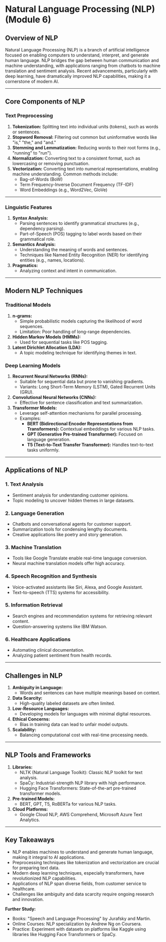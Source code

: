 # **Natural Language Processing (NLP) (Module 6\)**

## **Overview of NLP**

Natural Language Processing (NLP) is a branch of artificial intelligence focused on enabling computers to understand, interpret, and generate human language. NLP bridges the gap between human communication and machine understanding, with applications ranging from chatbots to machine translation and sentiment analysis. Recent advancements, particularly with deep learning, have dramatically improved NLP capabilities, making it a cornerstone of modern AI.

---

## **Core Components of NLP**

### **Text Preprocessing**

1. **Tokenization:** Splitting text into individual units (tokens), such as words or sentences.  
2. **Stopword Removal:** Filtering out common but uninformative words like "is," "the," and "and."  
3. **Stemming and Lemmatization:** Reducing words to their root forms (e.g., "running" to "run").  
4. **Normalization:** Converting text to a consistent format, such as lowercasing or removing punctuation.  
5. **Vectorization:** Converting text into numerical representations, enabling machine understanding. Common methods include:  
   * Bag-of-Words (BoW)  
   * Term Frequency-Inverse Document Frequency (TF-IDF)  
   * Word Embeddings (e.g., Word2Vec, GloVe)

---

### **Linguistic Features**

1. **Syntax Analysis:**  
   * Parsing sentences to identify grammatical structures (e.g., dependency parsing).  
   * Part-of-Speech (POS) tagging to label words based on their grammatical role.  
2. **Semantics Analysis:**  
   * Understanding the meaning of words and sentences.  
   * Techniques like Named Entity Recognition (NER) for identifying entities (e.g., names, locations).  
3. **Pragmatics:**  
   * Analyzing context and intent in communication.

---

## **Modern NLP Techniques**

### **Traditional Models**

1. **n-grams:**  
   * Simple probabilistic models capturing the likelihood of word sequences.  
   * Limitation: Poor handling of long-range dependencies.  
2. **Hidden Markov Models (HMMs):**  
   * Used for sequential tasks like POS tagging.  
3. **Latent Dirichlet Allocation (LDA):**  
   * A topic modeling technique for identifying themes in text.

### **Deep Learning Models**

1. **Recurrent Neural Networks (RNNs):**  
   * Suitable for sequential data but prone to vanishing gradients.  
   * Variants: Long Short-Term Memory (LSTM), Gated Recurrent Units (GRU).  
2. **Convolutional Neural Networks (CNNs):**  
   * Effective for sentence classification and text summarization.  
3. **Transformer Models:**  
   * Leverage self-attention mechanisms for parallel processing.  
   * Examples:  
     * **BERT (Bidirectional Encoder Representations from Transformers):** Contextual embeddings for various NLP tasks.  
     * **GPT (Generative Pre-trained Transformer):** Focused on language generation.  
     * **T5 (Text-to-Text Transfer Transformer):** Handles text-to-text tasks uniformly.

---

## **Applications of NLP**

### **1\. Text Analysis**

* Sentiment analysis for understanding customer opinions.  
* Topic modeling to uncover hidden themes in large datasets.

### **2\. Language Generation**

* Chatbots and conversational agents for customer support.  
* Summarization tools for condensing lengthy documents.  
* Creative applications like poetry and story generation.

### **3\. Machine Translation**

* Tools like Google Translate enable real-time language conversion.  
* Neural machine translation models offer high accuracy.

### **4\. Speech Recognition and Synthesis**

* Voice-activated assistants like Siri, Alexa, and Google Assistant.  
* Text-to-speech (TTS) systems for accessibility.

### **5\. Information Retrieval**

* Search engines and recommendation systems for retrieving relevant content.  
* Question-answering systems like IBM Watson.

### **6\. Healthcare Applications**

* Automating clinical documentation.  
* Analyzing patient sentiment from health records.

---

## **Challenges in NLP**

1. **Ambiguity in Language:**  
   * Words and sentences can have multiple meanings based on context.  
2. **Data Scarcity:**  
   * High-quality labeled datasets are often limited.  
3. **Low-Resource Languages:**  
   * Developing models for languages with minimal digital resources.  
4. **Ethical Concerns:**  
   * Bias in training data can lead to unfair model outputs.  
5. **Scalability:**  
   * Balancing computational cost with real-time processing needs.

---

## **NLP Tools and Frameworks**

1. **Libraries:**  
   * NLTK (Natural Language Toolkit): Classic NLP toolkit for text analysis.  
   * SpaCy: Industrial-strength NLP library with high performance.  
   * Hugging Face Transformers: State-of-the-art pre-trained transformer models.  
2. **Pre-trained Models:**  
   * BERT, GPT, T5, RoBERTa for various NLP tasks.  
3. **Cloud Platforms:**  
   * Google Cloud NLP, AWS Comprehend, Microsoft Azure Text Analytics.

---

## **Key Takeaways**

* NLP enables machines to understand and generate human language, making it integral to AI applications.  
* Preprocessing techniques like tokenization and vectorization are crucial for preparing text data.  
* Modern deep learning techniques, especially transformers, have revolutionized NLP capabilities.  
* Applications of NLP span diverse fields, from customer service to healthcare.  
* Challenges like ambiguity and data scarcity require ongoing research and innovation.

**Further Study:**

* Books: "Speech and Language Processing" by Jurafsky and Martin.  
* Online Courses: NLP specialization by Andrew Ng on Coursera.  
* Practice: Experiment with datasets on platforms like Kaggle using libraries like Hugging Face Transformers or SpaCy.

